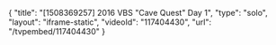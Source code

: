 {
    "title": "[1508369257] 2016 VBS \"Cave Quest\" Day 1",
    "type": "solo",
    "layout": "iframe-static",
    "videoId": "117404430",
    "url": "\/tvpembed\/117404430"
}